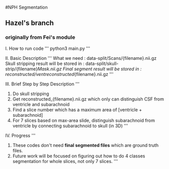 #NPH Segmentation
## Hazel's branch
### originally from Fei's module

I. How to run code
'''
python3 main.py
'''

II. Basic Description 
'''
What we need : data-split/Scans/{filename}.nii.gz
Skull stripping result will be stored in : data-split/skull-strip/{filename}_Mask.nii.gz
Final segment result will be stored in : reconstructed/ventreconstructed_{filename}.nii.gz
'''

III. Brief Step by Step Description
'''
1. Do skull stripping 
2. Get reconstructed_{filename}.nii.gz which only can distinguish CSF from ventricle and subarachnoid
3. Find a slice number which has a maximum area of [ventricle + subarachnoid]
4. For 7 slices based on max-area slide, distinguish subarachnoid from ventricle by connecting subarachnoid to skull (in 3D)
'''

IV. Progress
'''
1. These codes don't need **final segmented files** which are ground truth files.
2. Future work will be focused on figuring out how to do 4 classes segmentation for whole slices, not only 7 slices.
'''
